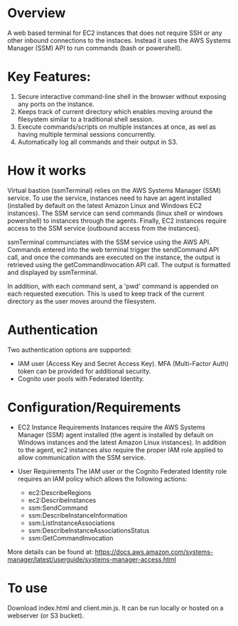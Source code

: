 # Overview
A web based terminal for EC2 instances that does not require SSH or any other inbound connections to the instaces. Instead it uses the AWS Systems Manager (SSM) API to run commands (bash or powershell).

# Key Features:

 1. Secure interactive command-line shell in the browser without exposing any ports on the instance.
 2. Keeps track of current directory which enables moving around the filesystem similar to a traditional shell session.
 3. Execute commands/scripts on multiple instances at once, as wel as having multiple terminal sessions concurrently. 
 4. Automatically log all commands and their output in S3. 

# How it works
Virtual bastion (ssmTerminal) relies on the AWS Systems Manager (SSM) service. To use the service, instances need to have an agent installed (installed by default on the latest Amazon Linux and Windows EC2 instances). The SSM service can send commands (linux shell or windows powershell) to instances through the agents. Finally, EC2 instances require access to the SSM service (outbound access from the instances).

ssmTerminal communciates with the SSM service using the AWS API. Commands entered into the web terminal trigger the sendCommand API call, and once the commands are executed on the instance, the output is retrieved using the getCommandInvocation API call. The output is formatted and displayed by ssmTerminal.

In addition, with each command sent, a 'pwd' command is appended on each requested execution. This is used to keep track of the current directory as the user moves around the filesystem.

# Authentication
Two authentication options are supported:
 - IAM user (Access Key and Secret Access Key). MFA (Multi-Factor Auth) token can be provided for additional security.
 - Cognito user pools with Federated Identity.

# Configuration/Requirements

- EC2 Instance Requirements
 Instances require the AWS Systems Manager (SSM) agent installed (the agent is installed by default on Windows instances and the latest Amazon Linux instances).  In addition to the agent, ec2 instances also require the proper IAM role applied to allow communication with the SSM service.

- User Requirements
The IAM user or the Cognito Federated Identity role requires an IAM policy which allows the following actions:
	- ec2:DescribeRegions
	- ec2:DescribeInstances
	- ssm:SendCommand
	- ssm:DescribeInstanceInformation
	- ssm:ListInstanceAssociations
	- ssm:DescribeInstanceAssociationsStatus
	- ssm:GetCommandInvocation


More details can be found at: 
https://docs.aws.amazon.com/systems-manager/latest/userguide/systems-manager-access.html

# To use
Download index.html and client.min.js. It can be run locally or hosted on a webserver (or S3 bucket).


